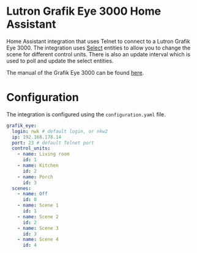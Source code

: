 # Lutron Grafik Eye 3000 Home Assistant

Home Assistant integration that uses Telnet to connect to a Lutron Grafik Eye 3000. The integration uses [Select](https://www.home-assistant.io/integrations/select/) entities to allow you to change the scene for different control units. There is also an update interval which is used to poll and update the select entities.

The manual of the Grafik Eye 3000 can be found [here](https://assets.lutron.com/a/documents/032518_eu.pdf).

# Configuration

The integration is configured using the `configuration.yaml` file.
```yaml
grafik_eye:
  login: nwk # default login, or nkw2
  ip: 192.168.178.14
  port: 23 # default Telnet port
  control_units:
    - name: Living room
      id: 1
    - name: Kitchen
      id: 2
    - name: Porch
      id: 3
  scenes:
    - name: Off
      id: 0
    - name: Scene 1
      id: 1
    - name: Scene 2
      id: 2
    - name: Scene 3
      id: 3
    - name: Scene 4
      id: 4
```